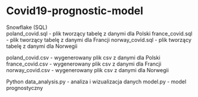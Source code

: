 # Covid19-prognostic-model

Snowflake (SQL)  
poland_covid.sql - plik tworzący tabelę z danymi dla Polski
france_covid.sql - plik tworzący tabelę z danymi dla Francji
norway_covid.sql - plik tworzący tabelę z danymi dla Norwegii

poland_covid.csv - wygenerowany plik csv z danymi dla Polski
france_covid.csv - wygenerowany plik csv z danymi dla Francji
norway_covid.csv - wygenerowany plik csv z danymi dla Norwegii

Python
data_analysis.py - analiza i wizualizacja danych
model.py - model prognostyczny
